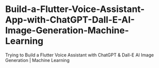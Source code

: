 # Build-a-Flutter-Voice-Assistant-App-with-ChatGPT-Dall-E-AI-Image-Generation-Machine-Learning
Trying to Build a Flutter Voice Assistant with ChatGPT &amp; Dall-E AI Image Generation | Machine Learning  
